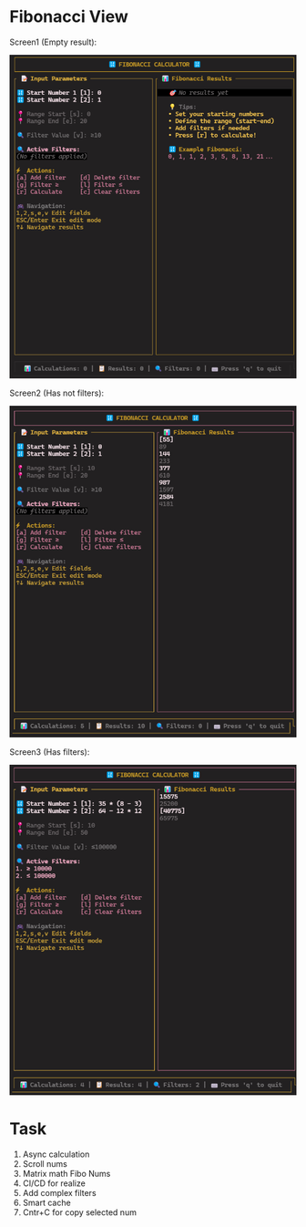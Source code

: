 # Fibonacci View

Screen1 (Empty result):

<img src="./resources/docs/screen0.png" alt=""/>

Screen2 (Has not filters):

<img src="./resources/docs/screen1.png" alt=""/>

Screen3 (Has filters):

<img src="./resources/docs/screen2.png" alt=""/>

# Task

1) Async calculation
2) Scroll nums
3) Matrix math Fibo Nums
4) CI/CD for realize
5) Add complex filters
6) Smart cache
7) Cntr+C for copy selected num
